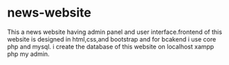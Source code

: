 # news-website
This a news website having admin panel and user interface.frontend of this website is designed in html,css,and bootstrap and for bcakend i use core php and mysql.
i create the database of this website on localhost xampp php my admin.
